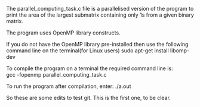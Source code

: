 The parallel_computing_task.c file is a parallelised version of the program to print the area of the largest submatrix containing only 1s from a given binary matrix.

The program uses OpenMP library constructs.

If you do not have the OpenMP library pre-installed then use the following command line on the terminal(for Linux users)
                      sudo apt-get install libomp-dev

To compile the program on a terminal the required command line is:  
                      gcc -fopenmp parallel_computing_task.c
                       
To run the program after compilation, enter:
                      ./a.out                

So these are some edits to test git. This is the first one, to be clear.
